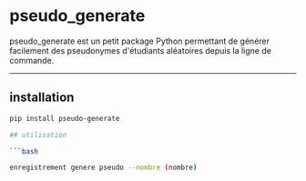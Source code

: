 # pseudo_generate

pseudo_generate est un petit package Python permettant de générer facilement des pseudonymes d'étudiants aléatoires depuis la ligne de commande.

---

## installation

```bash
pip install pseudo-generate

## utilisation

```bash

enregistrement genere pseudo --nombre (nombre)



